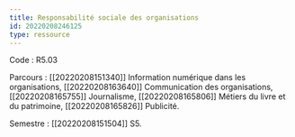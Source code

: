 ```yaml
---
title: Responsabilité sociale des organisations
id: 20220208246125
type: ressource
---
```


Code : R5.03

Parcours : [[20220208151340]] Information numérique dans les organisations, [[20220208163640]] Communication des organisations, [[20220208165755]] Journalisme, [[20220208165806]] Métiers du livre et du patrimoine, [[20220208165826]] Publicité.

Semestre : [[20220208151504]] S5.